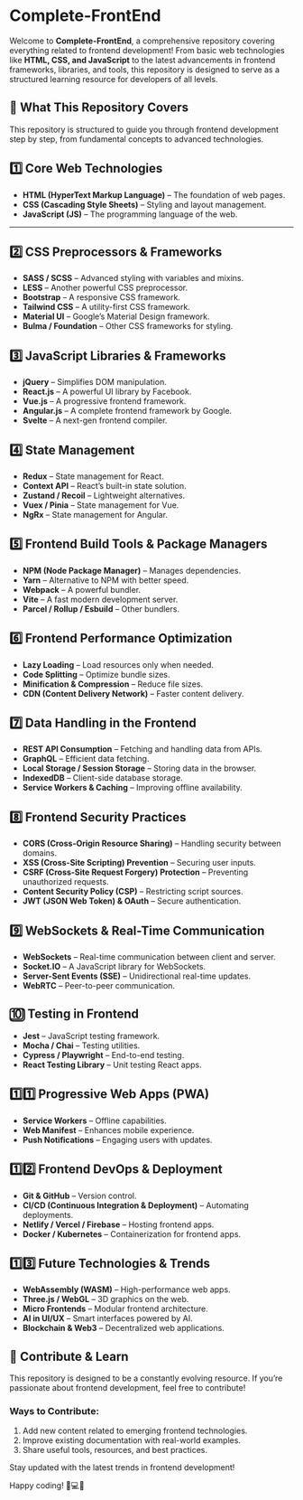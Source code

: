 # Complete-FrontEnd

Welcome to **Complete-FrontEnd**, a comprehensive repository covering everything related to frontend development! From basic web technologies like **HTML, CSS, and JavaScript** to the latest advancements in frontend frameworks, libraries, and tools, this repository is designed to serve as a structured learning resource for developers of all levels.

## 📌 What This Repository Covers
This repository is structured to guide you through frontend development step by step, from fundamental concepts to advanced technologies.

## 1️⃣ Core Web Technologies
- **HTML (HyperText Markup Language)** – The foundation of web pages.
- **CSS (Cascading Style Sheets)** – Styling and layout management.
- **JavaScript (JS)** – The programming language of the web.

---

## 2️⃣ CSS Preprocessors & Frameworks
- **SASS / SCSS** – Advanced styling with variables and mixins.
- **LESS** – Another powerful CSS preprocessor.
- **Bootstrap** – A responsive CSS framework.
- **Tailwind CSS** – A utility-first CSS framework.
- **Material UI** – Google’s Material Design framework.
- **Bulma / Foundation** – Other CSS frameworks for styling.

## 3️⃣ JavaScript Libraries & Frameworks
- **jQuery** – Simplifies DOM manipulation.
- **React.js** – A powerful UI library by Facebook.
- **Vue.js** – A progressive frontend framework.
- **Angular.js** – A complete frontend framework by Google.
- **Svelte** – A next-gen frontend compiler.

## 4️⃣ State Management
- **Redux** – State management for React.
- **Context API** – React’s built-in state solution.
- **Zustand / Recoil** – Lightweight alternatives.
- **Vuex / Pinia** – State management for Vue.
- **NgRx** – State management for Angular.

## 5️⃣ Frontend Build Tools & Package Managers
- **NPM (Node Package Manager)** – Manages dependencies.
- **Yarn** – Alternative to NPM with better speed.
- **Webpack** – A powerful bundler.
- **Vite** – A fast modern development server.
- **Parcel / Rollup / Esbuild** – Other bundlers.

## 6️⃣ Frontend Performance Optimization
- **Lazy Loading** – Load resources only when needed.
- **Code Splitting** – Optimize bundle sizes.
- **Minification & Compression** – Reduce file sizes.
- **CDN (Content Delivery Network)** – Faster content delivery.

## 7️⃣ Data Handling in the Frontend
- **REST API Consumption** – Fetching and handling data from APIs.
- **GraphQL** – Efficient data fetching.
- **Local Storage / Session Storage** – Storing data in the browser.
- **IndexedDB** – Client-side database storage.
- **Service Workers & Caching** – Improving offline availability.

## 8️⃣ Frontend Security Practices
- **CORS (Cross-Origin Resource Sharing)** – Handling security between domains.
- **XSS (Cross-Site Scripting) Prevention** – Securing user inputs.
- **CSRF (Cross-Site Request Forgery) Protection** – Preventing unauthorized requests.
- **Content Security Policy (CSP)** – Restricting script sources.
- **JWT (JSON Web Token) & OAuth** – Secure authentication.

## 9️⃣ WebSockets & Real-Time Communication
- **WebSockets** – Real-time communication between client and server.
- **Socket.IO** – A JavaScript library for WebSockets.
- **Server-Sent Events (SSE)** – Unidirectional real-time updates.
- **WebRTC** – Peer-to-peer communication.

## 🔟 Testing in Frontend
- **Jest** – JavaScript testing framework.
- **Mocha / Chai** – Testing utilities.
- **Cypress / Playwright** – End-to-end testing.
- **React Testing Library** – Unit testing React apps.

## 1️⃣1️⃣ Progressive Web Apps (PWA)
- **Service Workers** – Offline capabilities.
- **Web Manifest** – Enhances mobile experience.
- **Push Notifications** – Engaging users with updates.

## 1️⃣2️⃣ Frontend DevOps & Deployment
- **Git & GitHub** – Version control.
- **CI/CD (Continuous Integration & Deployment)** – Automating deployments.
- **Netlify / Vercel / Firebase** – Hosting frontend apps.
- **Docker / Kubernetes** – Containerization for frontend apps.

## 1️⃣3️⃣ Future Technologies & Trends
- **WebAssembly (WASM)** – High-performance web apps.
- **Three.js / WebGL** – 3D graphics on the web.
- **Micro Frontends** – Modular frontend architecture.
- **AI in UI/UX** – Smart interfaces powered by AI.
- **Blockchain & Web3** – Decentralized web applications.

## 🚀 Contribute & Learn
This repository is designed to be a constantly evolving resource. If you’re passionate about frontend development, feel free to contribute! 

### Ways to Contribute:
1. Add new content related to emerging frontend technologies.
2. Improve existing documentation with real-world examples.
3. Share useful tools, resources, and best practices.

Stay updated with the latest trends in frontend development!

Happy coding! 🎨💻🚀
